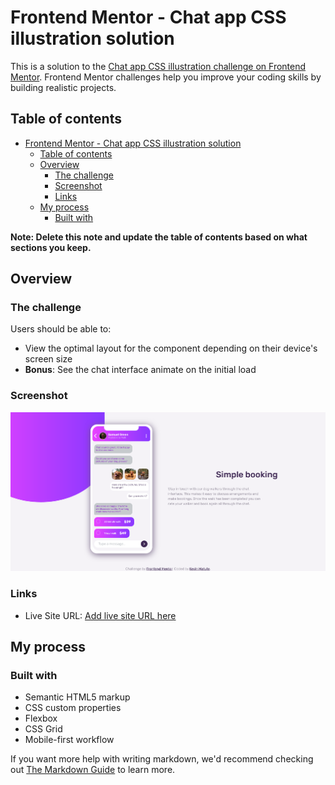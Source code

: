 # Frontend Mentor - Chat app CSS illustration solution

This is a solution to the [Chat app CSS illustration challenge on Frontend Mentor](https://www.frontendmentor.io/challenges/chat-app-css-illustration-O5auMkFqY). Frontend Mentor challenges help you improve your coding skills by building realistic projects. 

## Table of contents

- [Frontend Mentor - Chat app CSS illustration solution](#frontend-mentor---chat-app-css-illustration-solution)
  - [Table of contents](#table-of-contents)
  - [Overview](#overview)
    - [The challenge](#the-challenge)
    - [Screenshot](#screenshot)
    - [Links](#links)
  - [My process](#my-process)
    - [Built with](#built-with)

**Note: Delete this note and update the table of contents based on what sections you keep.**

## Overview

### The challenge

Users should be able to:

- View the optimal layout for the component depending on their device's screen size
- **Bonus**: See the chat interface animate on the initial load

### Screenshot

![](./images/Screenshot%202022-03-30%20at%2018-37-34%20Frontend%20Mentor%20Chat%20app%20CSS%20illustration.png)


### Links

- Live Site URL: [Add live site URL here](https://kevinjmatute.github.io/chat-app-css-illustration-master/)

## My process

### Built with

- Semantic HTML5 markup
- CSS custom properties
- Flexbox
- CSS Grid
- Mobile-first workflow



If you want more help with writing markdown, we'd recommend checking out [The Markdown Guide](https://www.markdownguide.org/) to learn more.


